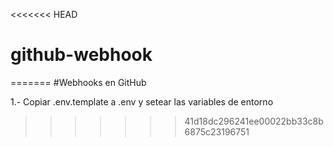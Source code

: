 <<<<<<< HEAD
# github-webhook
=======
#Webhooks en GitHub


1.- Copiar .env.template a .env y setear las variables de entorno
>>>>>>> 41d18dc296241ee00022bb33c8b6875c23196751
